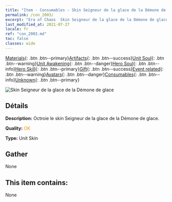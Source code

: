 ```yaml
---
title: "Item - Consumables - Skin Seigneur de la glace de la Démone de glace"
permalink: /con_2003/
excerpt: "Era of Chaos  Skin Seigneur de la glace de la Démone de glace"
last_modified_at: 2021-07-27
locale: fr
ref: "con_2003.md"
toc: false
classes: wide
---
```

 [Materials](/ItemsFR/){: .btn .btn--primary}[Artifacts](/ItemsFR/Artifacts/){: .btn .btn--success}[Unit Soul](/ItemsFR/UnitSoul/){: .btn .btn--warning}[Unit Awakening](/ItemsFR/UnitAwakening/){: .btn .btn--danger}[Hero Soul](/ItemsFR/HeroSoul/){: .btn .btn--info}[Hero Skill](/ItemsFR/HeroSkill/){: .btn .btn--primary}[Gift](/ItemsFR/Gift/){: .btn .btn--success}[Event related](/ItemsFR/Events/){: .btn .btn--warning}[Avatars](/ItemsFR/Avatars/){: .btn .btn--danger}[Consumables](/ItemsFR/Consumables/){: .btn .btn--info}[Unknown](/ItemsFR/Unknown/){: .btn .btn--primary}

 ![Skin Seigneur de la glace de la Démone de glace](/images/u/ti_bingmopifu.jpg)

## Détails
 **Description:** Octroie le skin Seigneur de la glace de la Démone de glace.

 **Quality:** <span style="color: #FF8C00">OK</span>

 **Type:** Unit Skin

## Gather

  None

## This item contains:

  None

